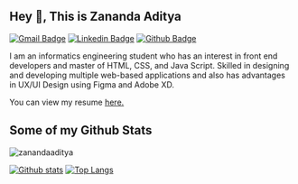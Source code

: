 ## Hey 👋, This is Zananda Aditya
[![Gmail Badge](https://img.shields.io/badge/-zanandaaditya@gmail.com-c14438?style=flat&logo=Gmail&logoColor=white&link=mailto:zanandaaditya@gmail.com)](mailto:zanandaaditya@gmail.com) 
[![Linkedin Badge](https://img.shields.io/badge/-zanandaaditya-0072b1?style=flat&logo=Linkedin&logoColor=white&link=https://www.linkedin.com/in/zanandaaditya/)](https://www.linkedin.com/in/zanandaaditya/) 
[![Github Badge](https://img.shields.io/badge/-zanandaaditya-grey?style=flat&logo=github&logoColor=white&link=https://github.com/zanandaaditya/)](https://www.github.com/zanandaaditya/) <p align='left'>I am an informatics engineering student who has an interest in front end developers and master of HTML, CSS, and Java Script. Skilled in designing and developing multiple web-based applications and also has advantages in UX/UI Design using Figma and Adobe XD.</p><p align='left'> You can view my resume <a href='https://drive.google.com/file/d/1DGSGv1hfTTsutk4xV4CRmIIcPRFNkAnk/view?usp=sharing ' target=_blank><u>here</u>.</a></p>

## Some of my Github Stats
<p align=left> <img src=https://komarev.com/ghpvc/?username=zanandaaditya alt=zanandaaditya /> </p>

[![Github stats](https://github-readme-stats.vercel.app/api?username=zanandaaditya&show_icons=true&include_all_commits=true)](https://github.com/zanandaaditya/github-readme-stats)
[![Top Langs](https://github-readme-stats.vercel.app/api/top-langs/?username=zanandaaditya&layout=compact)](https://github.com/zanandaaditya/github-readme-stats)
